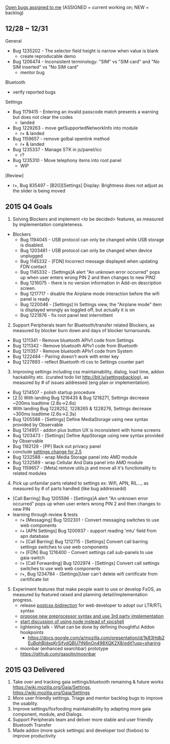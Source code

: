 [Open bugs assigned to me](https://bugzilla.mozilla.org/buglist.cgi?quicksearch=assignee%3Agasolin%40mozilla.com) (ASSIGNED = current working on; NEW = backlog)

## 12/28 ~ 12/31

General
 - Bug 1235202 - The selector field height is narrow when value is blank
   - create reproducable demo
 - Bug 1206474 - Inconsistent terminology: "SIM" vs "SIM card" and "No SIM inserted" vs "No SIM card"
   - mentor bug

Bluetooth
 - verify reported bugs

Settings
 - Bug 1179415 - Entering an invalid passcode match presents a warning but does not clear the codes
   - landed
 - Bug 1229263 - move getSupportedNetworkInfo into module
   - r+ & landed
 - Bug 1159657 - remove golbal openlink method
   - r+ & landed
 - Bug 1235337 - Manage STK in js/panel/icc
   - r?
 - Bug 1235310 - Move telephony items into root panel
   - WIP

[Review]
  - r+, Bug 835497 - [B2G][Settings] Display: Brightness does not adjust as the slider is being moved


## 2015 Q4 Goals
1. Solving Blockers and implement &lt;to be decided&gt; features, as measured by implementation completeness.
  - Blockers
    - Bug 1194045 - USB protocol can only be changed while USB storage is disabled.
    - Bug 1203461 - USB protocol can only be changed when device unplugged
    - Bug 1145332 - [FDN] Incorrect message displayed when updating FDN contact
    - Bug 1145332 - [Settings]A alert "An unknown error occurred" pops up when user enters wrong PIN 2 and then changes to new PIN2
    - Bug 1216075 - there is no version information in Add-on description screen.
    - Bug 1217717 - disable the Airplane mode interaction before the wifi panel is ready
    - Bug 1220046 - [Settings] In Settings view, the "Airplane mode" item is displayed wrongly as toggled off, but actually it is on
    - Bug 1221876  - fix root panel test intermittent
2. Support Peripherals team for Bluetooth/transfer related Blockers, as measured by blocker burn down and days of blocker turnarounds.
  - Bug 1211341 - Remove bluetooth APIv1 code from Settings
  - Bug 1211342 - Remove bluetooth APIv1 code from Bluetooth
  - Bug 1211357 - Remove bluetooth APIv1 code from System
  - Bug 1222484 - Pairing doesn't work with enter key
  - Bug 1227893 - reflect Bluetooth rtl css to Settings counter part
3. Improving settings including css maintainability, dialog, load time, addon hackability etc. (curated todo list http://bit.ly/settingsbacklog), as measured by # of issues addressed (eng plan or implementation).
  - Bug 1214507 - polish startup procedure
  - [2.5] With landing Bug 1216435 & Bug 1218271, Settings decrease ~200ms loadtime (2.8s->2.6s)
  - With landing Bug 1228252, 1228265 & 1228276, Settings decrease ~300ms loadtime (2.6s->2.3s)
  - Bug 1205588 - [Settings] Define MediaStorage using new syntax provided by Observable
  - Bug 1214951 - addon plus button UX is inconsistent with home screens
  - Bug 1203473 - [Settings] Define AppStorage using new syntax provided by Observable
  - Bug 1182129 - [PP] Back out privacy panel
  - conclude [settings change for 2.5](https://groups.google.com/forum/#!searchin/mozilla.dev.fxos/settings$20change/mozilla.dev.fxos/q1zqwKFAIps/eE7oeWbQAAAJ)
  - Bug 1232588 - wrap Media Storage panel into AMD module
  - Bug 1232589 - wrap Cellular And Data panel into AMD module
  - Bug 1159657 - [Meta] remove utils.js and move all it's functionality to related modules
4. Pick up unfamilar parts related to settings ex: Wifi, APN, RIL..., as measured by # of parts handled (like bug addressedd)
  - [Call Barring] Bug 1205596 - [Settings]A alert "An unknown error occurred" pops up when user enters wrong PIN 2 and then changes to new PIN
  - learning through review & tests
    - r+ [Messaging] Bug 1202301 - Convert messaging switches to use web components
    - r+ [APN Settings] Bug 1200937 - support reading 'mtu' field from apn database
    - r+ [Call Barring] Bug 1212715 - [Settings] Convert call barring settings switches to use web components
    - r+ [FDN] Bug 1216400 - Convert settings call sub-panels to use gaia-switch
    - r+ [Call Forwarding] Bug 1202974 - [Settings] Convert call settings switches to use web web components
    - r+, Bug 1234784 - [Settings]User can't delete wifi certificate from certificate list
5. Experiment features that make people want to use or develop FxOS, as measured by featured raised and planning detail/implementation progress.
   - release [postcss-bidirection](https://github.com/gasolin/postcss-bidirection) for web developer to adopt our LTR/RTL syntax
   - [propose new preprocessor syntax and use 3rd party implementation ](https://groups.google.com/forum/#!searchin/mozilla.dev.fxos/propose/mozilla.dev.fxos/pJpzClI-5R8/28-PngIFAwAJ)
   - [start discussion of using node instead of xpcshell](https://groups.google.com/forum/#!topic/mozilla.dev.fxos/RS7YVDb9SHE)
   - lightening talk - What can be done by defining thoughtful Addon hookpoints
     - https://docs.google.com/a/mozilla.com/presentation/d/1k83Hdb2EuBqhBldxpKrSjfvdQBU7tN6nOn498XQK2X8/edit?usp=sharing
   - moonbar (enhanced searchbar) prototype https://github.com/gasolin/moonbar

## 2015 Q3 Delivered
1. Take over and tracking gaia settings/bluetooth remaining & future works https://wiki.mozilla.org/Gaia/Settings, https://wiki.mozilla.org/Gaia/Settings
2. More user friendly settings. Triage and mentor backlog bugs to improve the usablity.
3. Improve settings/foxfooding maintainability by adapting more gaia component, module, and Dialogs.
4. Support Peripherals team and deliver more stable and user friendly Bluetooth Transfer
5. Made addon (more quick settings) and developer tool (foxbox) to improve productivity
